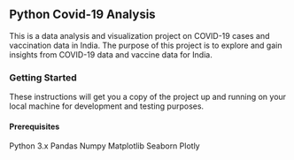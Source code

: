 ## Python Covid-19 Analysis
This is a data analysis and visualization project on COVID-19 cases and vaccination data in India. The purpose of this project is to explore and gain insights from COVID-19 data and vaccine data for India.

### Getting Started
These instructions will get you a copy of the project up and running on your local machine for development and testing purposes.
#### Prerequisites
Python 3.x
Pandas
Numpy
Matplotlib
Seaborn
Plotly

